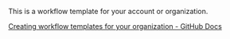 This is a workflow template for your account or organization.

[Creating workflow templates for your organization - GitHub Docs](https://docs.github.com/en/actions/sharing-automations/creating-workflow-templates-for-your-organization)
